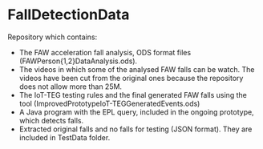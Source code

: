 # FallDetectionData
Repository which contains:

* The FAW acceleration fall analysis, ODS format files (FAWPerson{1,2}DataAnalysis.ods).
* The videos in which some of the analysed FAW falls can be watch. The videos have been cut from the original ones because the repository does not allow more than 25M.
* The IoT-TEG testing rules and the final generated FAW falls using the tool (ImprovedPrototypeIoT-TEGGeneratedEvents.ods)
* A Java program with the EPL query, included in the ongoing prototype, which detects falls. 
* Extracted original falls and no falls for testing (JSON format). They are included in TestData folder.
